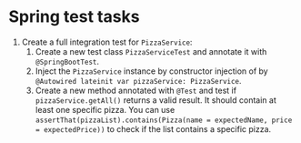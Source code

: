 # Spring test tasks

1. Create a full integration test for `PizzaService`:
   1. Create a new test class `PizzaServiceTest` and annotate it with `@SpringBootTest`.
   2. Inject the `PizzaService` instance by constructor injection of by `@Autowired lateinit var pizzaService: PizzaService`.
   3. Create a new method annotated with `@Test` and test if `pizzaService.getAll()` returns a valid result. It should
      contain at least one specific pizza. You can use `assertThat(pizzaList).contains(Pizza(name = expectedName, price = expectedPrice))` to check if the list contains a specific pizza.
